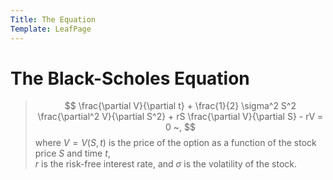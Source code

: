 ```yaml
---
Title: The Equation
Template: LeafPage
---
```


# The Black-Scholes Equation

> $$ \frac{\partial V}{\partial t} + \frac{1}{2} \sigma^2 S^2 \frac{\partial^2 V}{\partial S^2} + rS \frac{\partial V}{\partial S} - rV = 0 ~, $$
> where
> $V = V(S,t)$ is the price of the option as a function of the stock price $S$ and time $t$,  
> $r$ is the risk-free interest rate, and $\sigma$ is the volatility of the stock.
